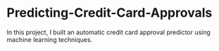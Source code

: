 # Predicting-Credit-Card-Approvals

In this project, I built an automatic credit card approval predictor using machine learning techniques.
